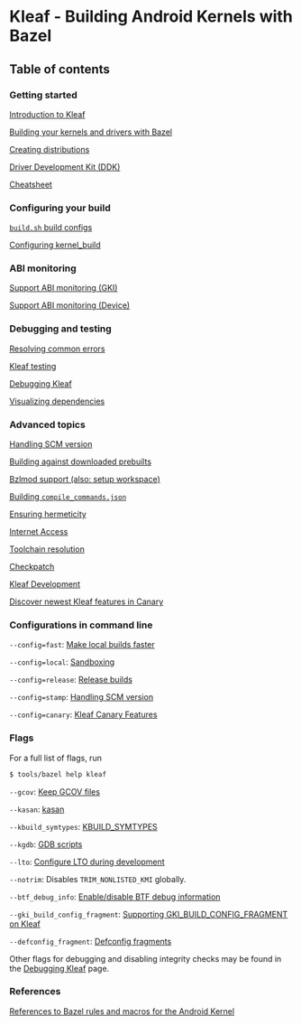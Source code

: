 # Kleaf - Building Android Kernels with Bazel

## Table of contents

### Getting started

[Introduction to Kleaf](docs/kleaf.md)

[Building your kernels and drivers with Bazel](docs/impl.md)

[Creating distributions](docs/dist.md)

[Driver Development Kit (DDK)](docs/ddk/main.md)

[Cheatsheet](docs/cheatsheet.md)

### Configuring your build

[`build.sh` build configs](docs/build_configs.md)

[Configuring kernel\_build](docs/kernel_config.md)

### ABI monitoring

[Support ABI monitoring (GKI)](docs/abi.md)

[Support ABI monitoring (Device)](docs/abi_device.md)

### Debugging and testing

[Resolving common errors](docs/errors.md)

[Kleaf testing](docs/testing.md)

[Debugging Kleaf](docs/debugging.md)

[Visualizing dependencies](docs/dependencies.md)

### Advanced topics

[Handling SCM version](docs/scmversion.md)

[Building against downloaded prebuilts](docs/download_prebuilt.md)

[Bzlmod support (also: setup workspace)](docs/bzlmod.md)

[Building `compile_commands.json`](docs/compile_commands.md)

[Ensuring hermeticity](docs/hermeticity.md)

[Internet Access](docs/network.md)

[Toolchain resolution](docs/toolchains.md)

[Checkpatch](docs/checkpatch.md)

[Kleaf Development](docs/kleaf_development.md)

[Discover newest Kleaf features in Canary](docs/canary.md)

### Configurations in command line

`--config=fast`: [Make local builds faster](docs/fast.md)

`--config=local`: [Sandboxing](docs/sandbox.md)

`--config=release`: [Release builds](docs/release.md)

`--config=stamp`: [Handling SCM version](docs/scmversion.md)

`--config=canary`: [Kleaf Canary Features](docs/canary.md)

### Flags

For a full list of flags, run

```sh
$ tools/bazel help kleaf
```

`--gcov`: [Keep GCOV files](docs/gcov.md)

`--kasan`: [kasan](docs/kasan.md)

`--kbuild_symtypes`: [KBUILD\_SYMTYPES](docs/symtypes.md)

`--kgdb`: [GDB scripts](docs/kgdb.md)

`--lto`: [Configure LTO during development](docs/lto.md)

`--notrim`: Disables `TRIM_NONLISTED_KMI` globally.

`--btf_debug_info`: [Enable/disable BTF debug information](docs/btf.md)

`--gki_build_config_fragment`:
[Supporting GKI\_BUILD\_CONFIG\_FRAGMENT on Kleaf](docs/gki_build_config_fragment.md)

`--defconfig_fragment`: [Defconfig fragments](docs/kernel_config.md#defconfig-fragments)

Other flags for debugging and disabling integrity checks may be found in the
[Debugging Kleaf](docs/debugging.md) page.

### References

[References to Bazel rules and macros for the Android Kernel](docs/api_reference.md)

